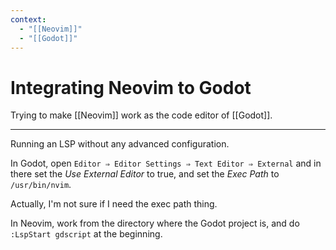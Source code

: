 ```yaml
---
context:
  - "[[Neovim]]"
  - "[[Godot]]"
---
```


# Integrating Neovim to Godot

Trying to make [[Neovim]] work as the code editor of [[Godot]].

---

Running an LSP without any advanced configuration.

In Godot, open `Editor ⇒ Editor Settings ⇒ Text Editor ⇒ External` and in there set the _Use External Editor_ to true, and set the _Exec Path_ to `/usr/bin/nvim`.

Actually, I'm not sure if I need the exec path thing.

In Neovim, work from the directory where the Godot project is, and do `:LspStart gdscript` at the beginning.
